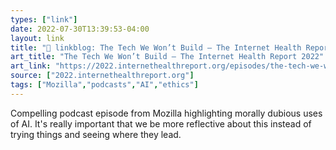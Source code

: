 ```yaml
---
types: ["link"]
date: 2022-07-30T13:39:53-04:00
layout: link
title: "🔗 linkblog: The Tech We Won’t Build — The Internet Health Report 2022'"
art_title: "The Tech We Won’t Build — The Internet Health Report 2022"
art_link: "https://2022.internethealthreport.org/episodes/the-tech-we-wont-build/"
source: ["2022.internethealthreport.org"]
tags: ["Mozilla","podcasts","AI","ethics"]
---
```

Compelling podcast episode from Mozilla highlighting morally dubious uses of AI. It's really important that we be more reflective about this instead of trying things and seeing where they lead.
 
